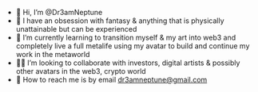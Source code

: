 - 💫 Hi, I’m @Dr3amNeptune
- 💜 I have an obsession with fantasy & anything that is physically unattainable but can be experienced  
- 🧠 I’m currently learning to transition myself & my art into web3 and completely live a full metalife using my avatar to build and continue my work in the metaworld
- 🙏🏽 I’m looking to collaborate with investors, digital artists & possibly other avatars in the web3, crypto world 
- 📡 How to reach me is by email dr3amneptune@gmail.com

<!---
Dr3amNeptune/Dr3amNeptune is a ✨ special ✨ repository because its `README.md` (this file) appears on your GitHub profile.
You can click the Preview link to take a look at your changes.
--->
